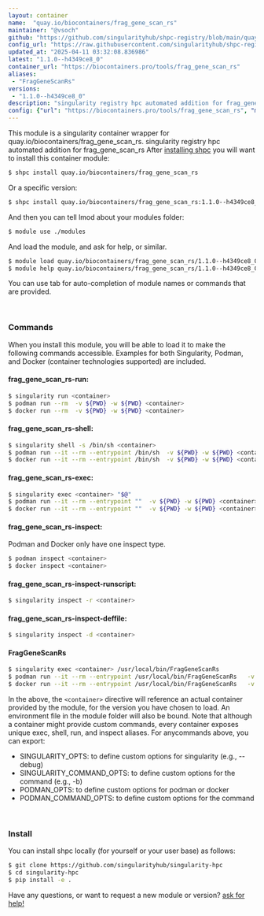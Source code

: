 ```yaml
---
layout: container
name:  "quay.io/biocontainers/frag_gene_scan_rs"
maintainer: "@vsoch"
github: "https://github.com/singularityhub/shpc-registry/blob/main/quay.io/biocontainers/frag_gene_scan_rs/container.yaml"
config_url: "https://raw.githubusercontent.com/singularityhub/shpc-registry/main/quay.io/biocontainers/frag_gene_scan_rs/container.yaml"
updated_at: "2025-04-11 03:32:08.836986"
latest: "1.1.0--h4349ce8_0"
container_url: "https://biocontainers.pro/tools/frag_gene_scan_rs"
aliases:
 - "FragGeneScanRs"
versions:
 - "1.1.0--h4349ce8_0"
description: "singularity registry hpc automated addition for frag_gene_scan_rs"
config: {"url": "https://biocontainers.pro/tools/frag_gene_scan_rs", "maintainer": "@vsoch", "description": "singularity registry hpc automated addition for frag_gene_scan_rs", "latest": {"1.1.0--h4349ce8_0": "sha256:3b953d98a2568d279ab9b2930e456543a772b8f82c4b90a0cd4b1a2da501c146"}, "tags": {"1.1.0--h4349ce8_0": "sha256:3b953d98a2568d279ab9b2930e456543a772b8f82c4b90a0cd4b1a2da501c146"}, "docker": "quay.io/biocontainers/frag_gene_scan_rs", "aliases": {"FragGeneScanRs": "/usr/local/bin/FragGeneScanRs"}}
---
```


This module is a singularity container wrapper for quay.io/biocontainers/frag_gene_scan_rs.
singularity registry hpc automated addition for frag_gene_scan_rs
After [installing shpc](#install) you will want to install this container module:


```bash
$ shpc install quay.io/biocontainers/frag_gene_scan_rs
```

Or a specific version:

```bash
$ shpc install quay.io/biocontainers/frag_gene_scan_rs:1.1.0--h4349ce8_0
```

And then you can tell lmod about your modules folder:

```bash
$ module use ./modules
```

And load the module, and ask for help, or similar.

```bash
$ module load quay.io/biocontainers/frag_gene_scan_rs/1.1.0--h4349ce8_0
$ module help quay.io/biocontainers/frag_gene_scan_rs/1.1.0--h4349ce8_0
```

You can use tab for auto-completion of module names or commands that are provided.

<br>

### Commands

When you install this module, you will be able to load it to make the following commands accessible.
Examples for both Singularity, Podman, and Docker (container technologies supported) are included.

#### frag_gene_scan_rs-run:

```bash
$ singularity run <container>
$ podman run --rm  -v ${PWD} -w ${PWD} <container>
$ docker run --rm  -v ${PWD} -w ${PWD} <container>
```

#### frag_gene_scan_rs-shell:

```bash
$ singularity shell -s /bin/sh <container>
$ podman run --it --rm --entrypoint /bin/sh  -v ${PWD} -w ${PWD} <container>
$ docker run --it --rm --entrypoint /bin/sh  -v ${PWD} -w ${PWD} <container>
```

#### frag_gene_scan_rs-exec:

```bash
$ singularity exec <container> "$@"
$ podman run --it --rm --entrypoint ""  -v ${PWD} -w ${PWD} <container> "$@"
$ docker run --it --rm --entrypoint ""  -v ${PWD} -w ${PWD} <container> "$@"
```

#### frag_gene_scan_rs-inspect:

Podman and Docker only have one inspect type.

```bash
$ podman inspect <container>
$ docker inspect <container>
```

#### frag_gene_scan_rs-inspect-runscript:

```bash
$ singularity inspect -r <container>
```

#### frag_gene_scan_rs-inspect-deffile:

```bash
$ singularity inspect -d <container>
```


#### FragGeneScanRs

```bash
$ singularity exec <container> /usr/local/bin/FragGeneScanRs
$ podman run --it --rm --entrypoint /usr/local/bin/FragGeneScanRs   -v ${PWD} -w ${PWD} <container> -c " $@"
$ docker run --it --rm --entrypoint /usr/local/bin/FragGeneScanRs   -v ${PWD} -w ${PWD} <container> -c " $@"
```



In the above, the `<container>` directive will reference an actual container provided
by the module, for the version you have chosen to load. An environment file in the
module folder will also be bound. Note that although a container
might provide custom commands, every container exposes unique exec, shell, run, and
inspect aliases. For anycommands above, you can export:

 - SINGULARITY_OPTS: to define custom options for singularity (e.g., --debug)
 - SINGULARITY_COMMAND_OPTS: to define custom options for the command (e.g., -b)
 - PODMAN_OPTS: to define custom options for podman or docker
 - PODMAN_COMMAND_OPTS: to define custom options for the command

<br>

### Install

You can install shpc locally (for yourself or your user base) as follows:

```bash
$ git clone https://github.com/singularityhub/singularity-hpc
$ cd singularity-hpc
$ pip install -e .
```

Have any questions, or want to request a new module or version? [ask for help!](https://github.com/singularityhub/singularity-hpc/issues)